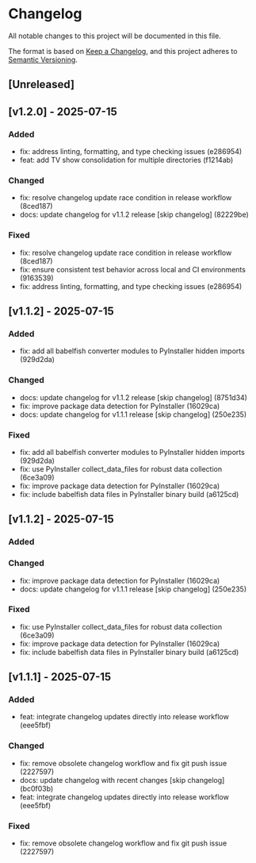 # Changelog

All notable changes to this project will be documented in this file.

The format is based on [Keep a Changelog](https://keepachangelog.com/en/1.0.0/),
and this project adheres to [Semantic Versioning](https://semver.org/spec/v2.0.0.html).

## [Unreleased]

## [v1.2.0] - 2025-07-15

### Added
- fix: address linting, formatting, and type checking issues (e286954)
- feat: add TV show consolidation for multiple directories (f1214ab)

### Changed
- fix: resolve changelog update race condition in release workflow (8ced187)
- docs: update changelog for v1.1.2 release [skip changelog] (82229be)

### Fixed
- fix: resolve changelog update race condition in release workflow (8ced187)
- fix: ensure consistent test behavior across local and CI environments (9163539)
- fix: address linting, formatting, and type checking issues (e286954)

## [v1.1.2] - 2025-07-15

### Added
- fix: add all babelfish converter modules to PyInstaller hidden imports (929d2da)

### Changed
- docs: update changelog for v1.1.2 release [skip changelog] (8751d34)
- fix: improve package data detection for PyInstaller (16029ca)
- docs: update changelog for v1.1.1 release [skip changelog] (250e235)

### Fixed
- fix: add all babelfish converter modules to PyInstaller hidden imports (929d2da)
- fix: use PyInstaller collect_data_files for robust data collection (6ce3a09)
- fix: improve package data detection for PyInstaller (16029ca)
- fix: include babelfish data files in PyInstaller binary build (a6125cd)

## [v1.1.2] - 2025-07-15

### Added

### Changed
- fix: improve package data detection for PyInstaller (16029ca)
- docs: update changelog for v1.1.1 release [skip changelog] (250e235)

### Fixed
- fix: use PyInstaller collect_data_files for robust data collection (6ce3a09)
- fix: improve package data detection for PyInstaller (16029ca)
- fix: include babelfish data files in PyInstaller binary build (a6125cd)

## [v1.1.1] - 2025-07-15

### Added
- feat: integrate changelog updates directly into release workflow (eee5fbf)

### Changed
- fix: remove obsolete changelog workflow and fix git push issue (2227597)
- docs: update changelog with recent changes [skip changelog] (bc0f03b)
- feat: integrate changelog updates directly into release workflow (eee5fbf)

### Fixed
- fix: remove obsolete changelog workflow and fix git push issue (2227597)

